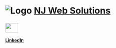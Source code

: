 # ![Logo](https://www.njweb.solutions/nj.png) **[NJ Web Solutions](https://njweb.solutions)**
### <a href="your link" target="blank"><img align="center" src="https://cdn.jsdelivr.net/npm/simple-icons@3.0.1/icons/linkedin.svg" alt="" height="30" width="40" /></a>
 **[LinkedIn](https://linkedin.com/in/daviddibenedetto)**
